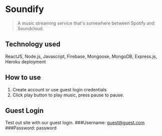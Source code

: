 # Soundify
> A music streaming service that's somewhere between Spotify and Soundcloud.

## Technology used
ReactJS, Node.js, Javascript, Firebase, Mongoose, MongoDB, Express.js, Heroku deployment

## How to use
1. Create account or use guest login credentials
2. Click play button to play music, press pause to pause.

## Guest Login
Test out site with our guest login.
###Username: guest@guest.com
###Password: password

